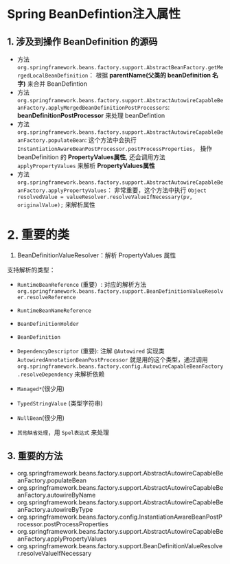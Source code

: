 # Spring BeanDefintion注入属性

## 1. 涉及到操作 BeanDefinition 的源码

- 方法 `org.springframework.beans.factory.support.AbstractBeanFactory.getMergedLocalBeanDefinition`： 根据 **parentName(父类的 beanDefinition 名字)** 来合并 BeanDefintion
- 方法 `org.springframework.beans.factory.support.AbstractAutowireCapableBeanFactory.applyMergedBeanDefinitionPostProcessors`: **beanDefinitionPostProcessor** 来处理 beanDefintion
- 方法 `org.springframework.beans.factory.support.AbstractAutowireCapableBeanFactory.populateBean`: 这个方法中会执行 `InstantiationAwareBeanPostProcessor.postProcessProperties`， 操作 beanDefinition 的 **PropertyValues属性**, 还会调用方法 `applyPropertyValues` 来解析 **PropertyValues属性**
- 方法 `org.springframework.beans.factory.support.AbstractAutowireCapableBeanFactory.applyPropertyValues`： 非常重要，这个方法中执行 `Object resolvedValue = valueResolver.resolveValueIfNecessary(pv, originalValue);` 来解析属性


# 2. 重要的类 

1. BeanDefinitionValueResolver：解析 PropertyValues 属性

支持解析的类型：

- `RuntimeBeanReference` (重要）:  对应的解析方法 `org.springframework.beans.factory.support.BeanDefinitionValueResolver.resolveReference`
  
- `RuntimeBeanNameReference` 
  
- `BeanDefinitionHolder`

- `BeanDefinition`
  
- `DependencyDescriptor` (重要): 注解 `@Autowired` 实现类 `AutowiredAnnotationBeanPostProcessor` 就是用的这个类型，通过调用 `org.springframework.beans.factory.config.AutowireCapableBeanFactory.resolveDependency` 来解析依赖

- `Managed*`(很少用)

- `TypedStringValue` (类型字符串)

- `NullBean`(很少用)

- `其他缺省处理`，用 `Spel表达式` 来处理


## 3. 重要的方法

- org.springframework.beans.factory.support.AbstractAutowireCapableBeanFactory.populateBean
- org.springframework.beans.factory.support.AbstractAutowireCapableBeanFactory.autowireByName
- org.springframework.beans.factory.support.AbstractAutowireCapableBeanFactory.autowireByType 
- org.springframework.beans.factory.config.InstantiationAwareBeanPostProcessor.postProcessProperties
- org.springframework.beans.factory.support.AbstractAutowireCapableBeanFactory.applyPropertyValues
- org.springframework.beans.factory.support.BeanDefinitionValueResolver.resolveValueIfNecessary
